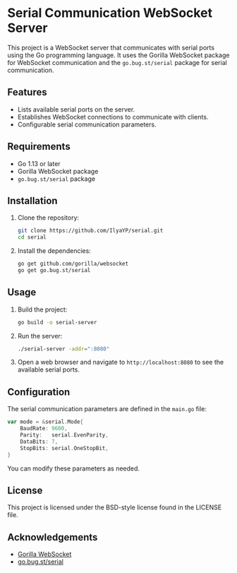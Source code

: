 # Serial Communication WebSocket Server

This project is a WebSocket server that communicates with serial ports using the Go programming language. It uses the Gorilla WebSocket package for WebSocket communication and the `go.bug.st/serial` package for serial communication.

## Features

- Lists available serial ports on the server.
- Establishes WebSocket connections to communicate with clients.
- Configurable serial communication parameters.

## Requirements

- Go 1.13 or later
- Gorilla WebSocket package
- `go.bug.st/serial` package

## Installation

1. Clone the repository:
    ```sh
    git clone https://github.com/IlyaYP/serial.git
    cd serial
    ```

2. Install the dependencies:
    ```sh
    go get github.com/gorilla/websocket
    go get go.bug.st/serial
    ```

## Usage

1. Build the project:
    ```sh
    go build -o serial-server
    ```

2. Run the server:
    ```sh
    ./serial-server -addr=":8080"
    ```

3. Open a web browser and navigate to `http://localhost:8080` to see the available serial ports.

## Configuration

The serial communication parameters are defined in the `main.go` file:
```go
var mode = &serial.Mode{
    BaudRate: 9600,
    Parity:   serial.EvenParity,
    DataBits: 7,
    StopBits: serial.OneStopBit,
}
```

You can modify these parameters as needed.

## License

This project is licensed under the BSD-style license found in the LICENSE file.

## Acknowledgements

- [Gorilla WebSocket](https://github.com/gorilla/websocket)
- [go.bug.st/serial](https://github.com/bugst/go-serial)